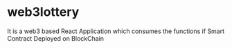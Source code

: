 # web3lottery
It is a web3 based React Application which consumes the functions if Smart Contract Deployed on BlockChain
